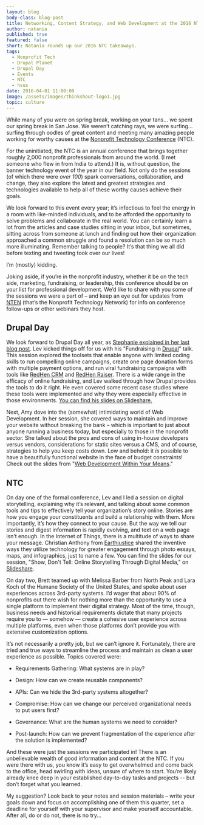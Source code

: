 ```yaml
---
layout: blog
body-class: blog-post
title: Networking, Content Strategy, and Web Development at the 2016 NTC
author: natania
published: true
featured: false
short: Natania rounds up our 2016 NTC takeaways.
tags:
  - Nonprofit Tech
  - Drupal Planet
  - Drupal Day
  - Events
  - NTC
  - hsus
date: 2016-04-01 11:00:00
image: /assets/images/thinkshout-logo1.jpg
topic: culture
---
```

While many of you were on spring break, working on your tans… we spent our spring break in San Jose. We weren’t catching rays, we were surfing... surfing through oodles of great content and meeting many amazing people working for worthy causes at the [Nonprofit Technology Conference](http://www.nten.org/ntc/) (NTC). 

For the uninitiated, the NTC is an annual conference that brings together roughly 2,000 nonprofit professionals from around the world. (I met someone who flew in from India to attend.) It is, without question, the banner technology event of the year in our field. Not only do the sessions (of which there were *over 100*) spark conversations, collaboration, and change, they also explore the latest and greatest strategies and technologies available to help all of these worthy causes achieve their goals.

We look forward to this event every year; it’s infectious to feel the energy in a room with like-minded individuals, and to be afforded the opportunity to solve problems and collaborate in the real world. You can certainly learn a lot from the articles and case studies sitting in your inbox, but sometimes, sitting across from someone at lunch and finding out how their organization approached a common struggle and found a resolution can be so much more illuminating. Remember talking to people? It’s that thing we all did before texting and tweeting took over our lives! 

I’m (mostly) kidding.

Joking aside, if you’re in the nonprofit industry, whether it be on the tech side, marketing, fundraising, or leadership, this conference should be on your list for professional development. We’d like to share with you some of the sessions we were a part of – and keep an eye out for updates from [NTEN](http://www.nten.org/) (that’s the Nonprofit Technology Network) for info on conference follow-ups or other webinars they host.  

## Drupal Day

We look forward to Drupal Day all year, as [Stephanie explained in her last blog post](https://thinkshout.com/blog/2016/03/meet-thinkshout-at-the-2016-ntc/). Lev kicked things off for us with his "Fundraising in [Drupal](https://www.drupal.com/)" talk. This session explored the toolsets that enable anyone with limited coding skills to run compelling online campaigns, create one page donation forms with multiple payment options, and run viral fundraising campaigns with tools like [RedHen CRM](https://www.drupal.org/project/redhen) and [RedHen Raiser](https://www.drupal.org/project/redhen_raiser). There is a wide range in the efficacy of online fundraising, and Lev walked through how Drupal provides the tools to do it right. He even covered some recent case studies where these tools were implemented and why they were especially effective in those environments. [You can find his slides on Slideshare.](http://www.slideshare.net/loubabe/fundraising-with-drupal)

Next, Amy dove into the (somewhat) intimidating world of Web Development. In her session, she covered ways to maintain and improve your website without breaking the bank – which is important to just about anyone running a business today, but especially to those in the nonprofit sector. She talked about the pros and cons of using in-house developers versus vendors, considerations for static sites versus a CMS, and of course, strategies to help you keep costs down. Low and behold: it *is* possible to have a beautifully functional website in the face of budget constraints! Check out the slides from "[Web Development Within Your Means](https://docs.google.com/presentation/d/10mmV4nIuytwA64Snz-6rKotRIHWzms-xhb4AnYgd0q0/pub?start=false&loop=false&delayms=3000&slide=id.gbde8c283a_0_7)."

## NTC

On day one of the formal conference, Lev and I led a session on digital storytelling, explaining why it’s relevant, and talking about some common tools and tips to effectively tell your organization’s story online. Stories are how you engage your constituents and build a relationship with them. More importantly, it’s how they connect to your cause. But the way we tell our stories and digest information is rapidly evolving, and text on a web page isn’t enough. In the Internet of Things, there is a multitude of ways to share your message. Christian Anthony from [Earthjustice](http://earthjustice.org/) shared the inventive ways they utilize technology for greater engagement through photo essays, maps, and infographics, just to name a few. You can find the slides for our session, "Show, Don't Tell: Online Storytelling Through Digital Media," on [Slideshare](http://www.slideshare.net/ffnatania/show-dont-tell-online-storytelling-through-digital-media).

On day two, Brett teamed up with Melissa Barber from North Peak and Lara Koch of the Humane Society of the United States, and spoke about user experiences across 3rd-party systems. I’d wager that about 90% of nonprofits out there wish for nothing more than the opportunity to use a single platform to implement their digital strategy. Most of the time, though, business needs and historical requirements dictate that many projects require you to — somehow — create a cohesive user experience across multiple platforms, even when those platforms don’t provide you with extensive customization options.

It’s not necessarily a pretty job, but we can’t ignore it. Fortunately, there are tried and true ways to streamline the process and maintain as clean a user experience as possible. Topics covered were:

* Requirements Gathering: What systems are in play?

* Design: How can we create reusable components?

* APIs: Can we hide the 3rd-party systems altogether?

* Compromise: How can we change our perceived organizational needs to put users first?

* Governance: What are the human systems we need to consider?

* Post-launch: How can we prevent fragmentation of the experience after the solution is implemented?

And these were just the sessions we participated in! There is an unbelievable wealth of good information and content at the NTC. If you were there with us, you know it’s easy to get overwhelmed and come back to the office, head swirling with ideas, unsure of where to start. You’re likely already knee deep in your established day-to-day tasks and projects -- but don’t forget what you learned. 

My suggestion? Look back to your notes and session materials – write your goals down and focus on accomplishing one of them this quarter, set a deadline for yourself with your supervisor and make yourself accountable. After all, do or do not, there is no try...

